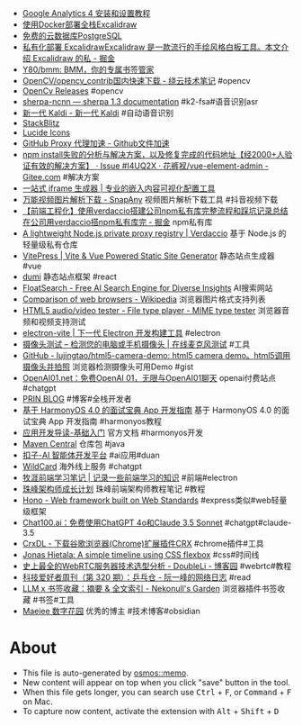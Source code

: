 - [Google Analytics 4 安装和设置教程](https://xn--5hq58jg23b.com/ga4%E5%AE%89%E8%A3%85%E5%92%8C%E5%9F%BA%E7%A1%80%E8%AE%BE%E7%BD%AE%E6%95%99%E7%A8%8B/)
- [使用Docker部署全栈Excalidraw](https://www.jamesflare.com/zh-cn/excalidraw-full-stack-docker/)
- [免费的云数据库PostgreSQL ](https://juejin.cn/post/7411047482651951119)
- [私有化部署 ExcalidrawExcalidraw 是一款流行的手绘风格白板工具。本文介绍 Excalidraw 的私 - 掘金](https://juejin.cn/post/7398467468875857960)
- [Y80/bmm: BMM，你的专属书签管家](https://github.com/Y80/bmm)
- [OpenCV/opencv_contrib国内快速下载 - 绕云技术笔记](https://www.raoyunsoft.com/wordpress/index.php/2020/03/09/opencvdownload/) #opencv
- [OpenCv Releases](https://opencv.org/releases/) #opencv
- [sherpa-ncnn — sherpa 1.3 documentation](https://k2-fsa.github.io/sherpa/ncnn/index.html) #k2-fsa#语音识别asr
- [新一代 Kaldi - 新一代 Kaldi](https://k2-fsa.org/zh-CN/) #自动语音识别
- [StackBlitz](https://stackblitz.com/)
- [Lucide Icons](https://lucide.dev/guide/)
- [GitHub Proxy 代理加速 - Github文件加速](https://gh-proxy.com/)
- [npm install失败的分析与解决方案，以及修复完成的代码地址【经2000+人验证有效的解决方案】 · Issue #I4UQ2X · 花裤衩/vue-element-admin - Gitee.com](https://gitee.com/panjiachen/vue-element-admin) #解决方案
- [一站式 iframe 生成器 | 专业的嵌入内容可视化配置工具](https://iframegenerator.top/)
- [万能视频图片解析下载 - SnapAny](https://snapany.com/zh) 视频图片解析下载工具 #抖音视频下载
- [【前端工程化】使用verdaccio搭建公司npm私有库完整流程和踩坑记录总结在公司用verdaccio搭npm私有库完 - 掘金](https://juejin.cn/post/7096701542408912933) npm私有库
- [A lightweight Node.js private proxy registry | Verdaccio](https://verdaccio.org/zh-CN/zh-cn/) 基于 Node.js 的轻量级私有仓库
- [VitePress | Vite & Vue Powered Static Site Generator](https://vitejs.cn/vitepress/) 静态站点生成器 #vue
- [dumi](https://d.umijs.org/guide) 静态站点框架 #react
- [FloatSearch - Free AI Search Engine for Diverse Insights](https://floatsearch.ai/) AI搜索网站
- [Comparison of web browsers - Wikipedia](https://en.wikipedia.org/wiki/Comparison_of_web_browsers) 浏览器图片格式支持列表
- [HTML5 audio/video tester - File type player - MIME type tester](https://tools.woolyss.com/html5-audio-video-tester/) 浏览器音频和视频支持测试
- [electron-vite | 下一代 Electron 开发构建工具](https://cn.electron-vite.org/) #electron
- [摄像头测试 – 检测您的电脑或手机摄像头 | 在线麦克风测试](https://www.onlinemictest.com/zh/webcam-test/) #工具
- [GitHub - lujingtao/html5-camera-demo: html5 camera demo。html5调用摄像头并拍照](https://github.com/lujingtao/html5-camera-demo) 浏览器检测摄像头可用Demo #gist
- [OpenAI01.net：免费OpenAI 01，无限与OpenAI01聊天](https://openai01.net/zh) openai付费站点 #chatgpt
- [PRIN BLOG](https://prinsss.github.io/) #博客#全栈开发者
- [基于 HarmonyOS 4.0 的面试宝典 App 开发指南](https://harmonyos-next.github.io/interview-handbook-project/) 基于 HarmonyOS 4.0 的面试宝典 App 开发指南 #harmonyos教程
- [应用开发导读-基础入门](https://developer.huawei.com/consumer/cn/doc/harmonyos-guides-V5/application-dev-guide-V5) 官方文档 #harmonyos开发
- [Maven Central](https://central.sonatype.com) 仓库包 #java
- [扣子-AI 智能体开发平台](https://www.coze.cn/?cate_type=recommend) #ai应用#duan
- [WildCard](https://bewildcard.com/?code=JJDPH) 海外线上服务 #chatgpt
- [牧涯前端学习笔记 | 记录一些前端学习的知识](https://muyacode.github.io/FrontEndLearnNotes/) #前端#electron
- [珠峰架构师成长计划](http://www.zhufengpeixun.com/strong/html/0.module.html#t103.%20Webpack) 珠峰前端架构师教程笔记 #教程
- [Hono - Web framework built on Web Standards](https://hono.dev/) #express类似#web轻量级框架
- [Chat100.ai：免费使用ChatGPT 4o和Claude 3.5 Sonnet](https://chat100.ai/zh-CN) #chatgpt#claude-3.5
- [CrxDL - 下载谷歌浏览器(Chrome)扩展插件CRX](https://crxdl.com/) #chrome插件#工具
- [Jonas Hietala: A simple timeline using CSS flexbox](https://www.jonashietala.se/blog/2024/08/25/a_simple_timeline_using_css_flexbox/) #css#时间线
- [史上最全的WebRTC服务器技术选型分析 - DoubleLi - 博客园](https://www.cnblogs.com/lidabo/p/14442687.html) #webrtc#教程
- [科技爱好者周刊（第 320 期）：乒乓仓 - 阮一峰的网络日志](https://www.ruanyifeng.com/blog/2024/10/weekly-issue-320.html) #read
- [LLM x 书签收藏：摘要 & 全文索引 - Nekonull's Garden](https://nekonull.me/posts/llm_x_bookmark/) 浏览器插件书签收藏 #书签#工具
- [Maeiee 数字花园](https://garden.maxieewong.com/) 优秀的博主 #技术博客#obsidian

# About

- This file is auto-generated by [osmos::memo](https://github.com/osmoscraft/osmosmemo).
- New content will appear on top when you click "save" button in the tool.
- When this file gets longer, you can search use <kbd>Ctrl</kbd> + <kbd>F</kbd>, or <kbd>Command</kbd> + <kbd>F</kbd> on Mac.
- To capture now content, activate the extension with <kbd>Alt</kbd> + <kbd>Shift</kbd> + <kbd>D</kbd>

